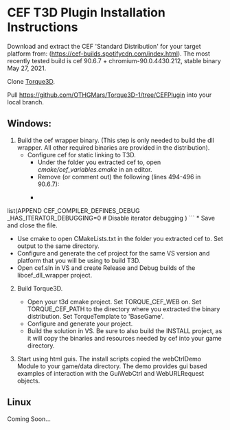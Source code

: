# CEF T3D Plugin Installation Instructions

Download and extract the CEF 'Standard Distribution' for your target platform from: (https://cef-builds.spotifycdn.com/index.html). The most recently tested build is cef 90.6.7 + chromium-90.0.4430.212, stable binary May 27, 2021.

Clone [Torque3D](https://github.com/TorqueGameEngines/Torque3D).

Pull https://github.com/OTHGMars/Torque3D-1/tree/CEFPlugin into your local branch.

## Windows:
1. Build the cef wrapper binary. (This step is only needed to build the dll wrapper. All other required binaries are provided in the distribution).
   * Configure cef for static linking to T3D.
     * Under the folder you extracted cef to, open *cmake/cef_variables.cmake* in an editor.
     * Remove (or comment out) the following (lines 494-496 in 90.6.7):
     * ```
list(APPEND CEF_COMPILER_DEFINES_DEBUG
      _HAS_ITERATOR_DEBUGGING=0   # Disable iterator debugging
      )
       ```
     * Save and close the file.
   * Use cmake to open CMakeLists.txt in the folder you extracted cef to. Set output to the same directory.
   * Configure and generate the cef project for the same VS version and platform that you will be using to build T3D.
   * Open cef.sln in VS and create Release and Debug builds of the libcef_dll_wrapper project.

2. Build Torque3D.
   * Open your t3d cmake project. Set TORQUE_CEF_WEB on. Set TORQUE_CEF_PATH to the directory where you extracted the binary distribution. Set TorqueTemplate to 'BaseGame'.
   * Configure and generate your project.
   * Build the solution in VS. Be sure to also build the INSTALL project, as it will copy the binaries and resources needed by cef into your game directory.

3. Start using html guis. The install scripts copied the webCtrlDemo Module to your game/data directory. The demo provides gui based examples of interaction with the GuiWebCtrl and WebURLRequest objects.


## Linux
Coming Soon...
